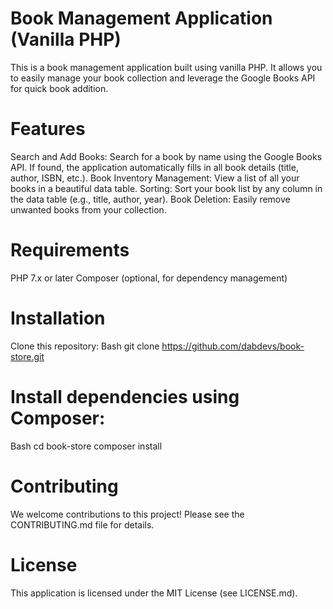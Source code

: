 # Book Management Application (Vanilla PHP)
This is a book management application built using vanilla PHP. It allows you to easily manage your book collection and leverage the Google Books API for quick book addition.

# Features
Search and Add Books: Search for a book by name using the Google Books API. If found, the application automatically fills in all book details (title, author, ISBN, etc.).
Book Inventory Management: View a list of all your books in a beautiful data table.
Sorting: Sort your book list by any column in the data table (e.g., title, author, year).
Book Deletion: Easily remove unwanted books from your collection.

# Requirements
PHP 7.x or later
Composer (optional, for dependency management)

# Installation
Clone this repository:
Bash
git clone https://github.com/dabdevs/book-store.git

# Install dependencies using Composer:
Bash
cd book-store
composer install

# Contributing
We welcome contributions to this project! Please see the CONTRIBUTING.md file for details.

# License
This application is licensed under the MIT License (see LICENSE.md).
